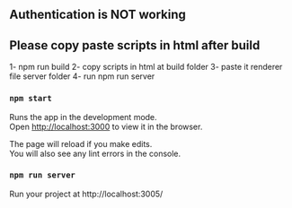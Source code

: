 ## Authentication is NOT working

## Please copy paste scripts in html after build

1- npm run build
2- copy scripts in html at build folder
3- paste it renderer file server folder
4- run npm run server

### `npm start`

Runs the app in the development mode.<br>
Open [http://localhost:3000](http://localhost:3000) to view it in the browser.

The page will reload if you make edits.<br>
You will also see any lint errors in the console.


### `npm run server`
 Run your project at http://localhost:3005/

